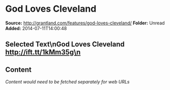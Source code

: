 # God Loves Cleveland

**Source:** http://grantland.com/features/god-loves-cleveland/
**Folder:** Unread
**Added:** 2014-07-11T14:00:48


## Selected Text\nGod Loves Cleveland http://ift.tt/1kMm35g\n

## Content
*Content would need to be fetched separately for web URLs*
